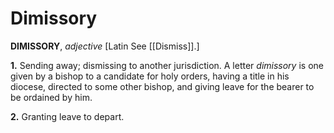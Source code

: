 # Dimissory

**DIMISSORY**, _adjective_ \[Latin See [[Dismiss]].\]

**1.** Sending away; dismissing to another jurisdiction. A letter _dimissory_ is one given by a bishop to a candidate for holy orders, having a title in his diocese, directed to some other bishop, and giving leave for the bearer to be ordained by him.

**2.** Granting leave to depart.
